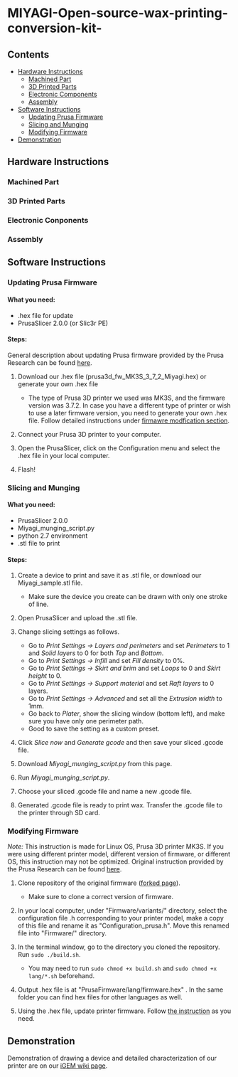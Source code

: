 # MIYAGI-Open-source-wax-printing-conversion-kit-

## Contents
  * [Hardware Instructions](#hardware-instructions)
    * [Machined Part](#machined-part)
    * [3D Printed Parts](#3d-printed-parts)
    * [Electronic Components](#electoric-components)
    * [Assembly](#assembly)
  * [Software Instructions](#software-instructions)
    * [Updating Prusa Firmware](#updating-prusa-firmware)
    * [Slicing and Munging](#slicing-and-munging)
    * [Modifying Firmware](#modifying-firmware)
  * [Demonstration](#demonstration)
    
## Hardware Instructions

### Machined Part

### 3D Printed Parts

### Electronic Conponents

### Assembly

## Software Instructions

### Updating Prusa Firmware
#### What you need:
  * .hex file for update
  * PrusaSlicer 2.0.0 (or Slic3r PE)

#### Steps:
General description about updating Prusa firmware provided by the Prusa Research can be found [here](https://help.prusa3d.com/article/r5ByKgVm69-firmware-upgrade-and-flashing).

1. Download our .hex file (prusa3d_fw_MK3S_3_7_2_Miyagi.hex) or generate your own .hex file
    - The type of Prusa 3D printer we used was MK3S, and the firmware version was 3.7.2. In case you have a different type of printer or wish to use a later firmware version, you need to generate your own .hex file. Follow detailed instructions under [firmawre modfication section](#modifying-firmware).
    
2. Connect your Prusa 3D printer to your computer.

3. Open the PrusaSlicer, click on the Configuration menu and select the .hex file in your local computer.

4. Flash!

### Slicing and Munging
#### What you need:
   * PrusaSlicer 2.0.0
   * Miyagi_munging_script.py
   * python 2.7 environment
   * .stl file to print
   
#### Steps:
1. Create a device to print and save it as .stl file, or download our Miyagi_sample.stl file.
     - Make sure the device you create can be drawn with only one stroke of line.

2. Open PrusaSlicer and upload the .stl file.

3. Change slicing settings as follows.
     - Go to _Print Settings -> Layers and perimeters_ and set _Perimeters_ to 1 and _Solid layers_ to 0 for both _Top_ and _Bottom_.
     - Go to _Print Settings -> Infill_ and set _Fill density_ to 0%.
     - Go to _Print Settings -> Skirt and brim_ and set _Loops_ to 0 and _Skirt height_ to 0.
     - Go to _Print Settings -> Support material_ and set _Raft layers_ to 0 layers.
     - Go to _Print Settings -> Advanced_ and set all the _Extrusion width_ to 1mm.
     - Go back to _Plater_, show the slicing window (bottom left), and make sure you have only one perimeter path.
     - Good to save the setting as a custom preset.
     
4. Click _Slice now_ and _Generate gcode_ and then save your sliced .gcode file.

5. Download _Miyagi_munging_script.py_ from this page.

6. Run _Miyagi_munging_script.py_.

7. Choose your sliced .gcode file and name a new .gcode file.

8. Generated .gcode file is ready to print wax. Transfer the .gcode file to the printer through SD card. 

### Modifying Firmware
_Note:_
This instruction is made for Linux OS, Prusa 3D printer MK3S. If you were using different printer model, different version of firmware, or different OS, this instruction may not be optimized. Original instruction provided by the Prusa Research can be found [here](https://github.com/prusa3d/Prusa-Firmware). 

1. Clone repository of the original firmware ([forked page](https://github.com/PenniGEM2019/Prusa-Firmware#2b)).
     - Make sure to clone a correct version of firmware.
     
2. In your local computer, under "Firmware/variants/" directory, select the configuration file .h corresponding to your printer model, make a copy of this file and rename it as "Configuration_prusa.h". Move this renamed file into "Firmware/" directory.

3. In the terminal window, go to the directory you cloned the repository. Run `sudo ./build.sh`.
     - You may need to run `sudo chmod +x build.sh` and `sudo chmod +x lang/*.sh` beforehand.
     
4. Output .hex file is at "PrusaFirmware/lang/firmware.hex" . In the same folder you can find hex files for other languages as well.

5. Using the .hex file, update printer firmware. Follow [the instruction](updating-prusa-firmware) as you need.

## Demonstration
Demonstration of drawing a device and detailed characterization of our printer are on our [iGEM wiki page](https://2019.igem.org/Team:Penn/Results).
